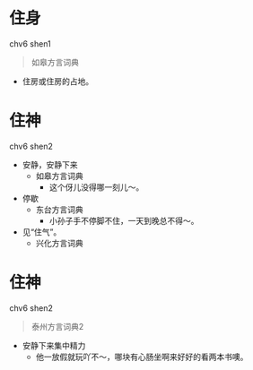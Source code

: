 # 住身
chv6 shen1
> 如皋方言词典
- 住房或住房的占地。

# 住神
chv6 shen2
+ 安静，安静下来
  * 如皋方言词典
    - 这个伢儿没得哪一刻儿～。
+ 停歇
  * 东台方言词典
    - 小孙子手不停脚不住，一天到晚总不得～。
+ 见“住气”。
  * 兴化方言词典


# 住神
chv6 shen2
> 泰州方言词典2
- 安静下来集中精力
  - 他一放假就玩吖不～，哪块有心肠坐啊来好好的看两本书噢。